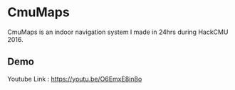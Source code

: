 # CmuMaps
CmuMaps is an indoor navigation system I made in 24hrs during HackCMU 2016.

## Demo

Youtube Link : https://youtu.be/O6EmxE8in8o
